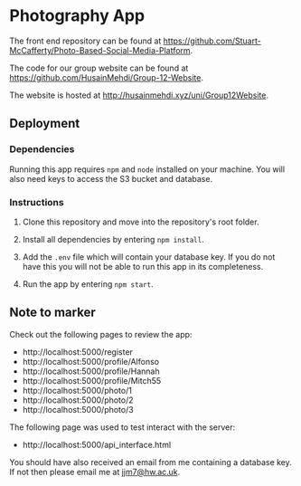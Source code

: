 # Photography App

The front end repository can be found at https://github.com/Stuart-McCafferty/Photo-Based-Social-Media-Platform.

The code for our group website can be found at https://github.com/HusainMehdi/Group-12-Website.

The website is hosted at http://husainmehdi.xyz/uni/Group12Website.

## Deployment

### Dependencies

Running this app requires `npm` and `node` installed on your machine. You will also need keys to access the S3 bucket and database.

### Instructions

1. Clone this repository and move into the repository's root folder.

1. Install all dependencies by entering `npm install`.

1. Add the `.env` file which will contain your database key. If you do not have this you will not be able to run this app in its completeness.

1. Run the app by entering `npm start`.

## Note to marker

Check out the following pages to review the app:

* http://localhost:5000/register
* http://localhost:5000/profile/Alfonso
* http://localhost:5000/profile/Hannah
* http://localhost:5000/profile/Mitch55
* http://localhost:5000/photo/1
* http://localhost:5000/photo/2
* http://localhost:5000/photo/3

The following page was used to test interact with the server:

* http://localhost:5000/api_interface.html

You should have also received an email from me containing a database key. If not then please email me at jjm7@hw.ac.uk.
